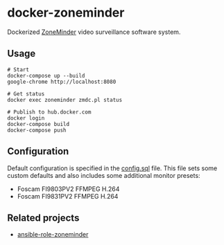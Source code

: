# docker-zoneminder

Dockerized [ZoneMinder](https://github.com/ZoneMinder/ZoneMinder) video surveillance software system.

## Usage

```
# Start
docker-compose up --build
google-chrome http://localhost:8080

# Get status
docker exec zoneminder zmdc.pl status

# Publish to hub.docker.com
docker login
docker-compose build
docker-compose push
```

## Configuration

Default configuration is specified in the [config.sql](./config.sql) file. This file sets some custom defaults and
also includes some additional monitor presets:

* Foscam FI9803PV2 FFMPEG H.264
* Foscam FI9831PV2 FFMPEG H.264

## Related projects

* [ansible-role-zoneminder](https://github.com/andornaut/ansible-role-zoneminder)

